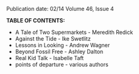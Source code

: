 Publication date: 02/14
Volume 46, Issue 4

**TABLE OF CONTENTS:**
- A Tale of Two Supermarkets - Meredith Redick
- Against the Tide - Ike Swetlitz
- Lessons in Looking - Andrew Wagner
- Beyond Fossil Free - Ashley Dalton
- Real Kid Talk - Isabelle Taft
- points of departure - various authors

